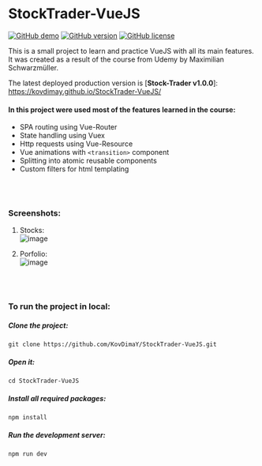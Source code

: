 # StockTrader-VueJS

[![GitHub demo](https://img.shields.io/badge/demo-available-00e600.svg)](https://kovdimay.github.io/StockTrader-VueJS/)
[![GitHub version](https://img.shields.io/badge/version-1.0.0-yellow.svg)](https://github.com/KovDimaY/StockTrader-VueJS/releases)
[![GitHub license](https://img.shields.io/badge/license-MIT-blue.svg)](https://github.com/KovDimaY/StockTrader-VueJS/blob/master/LICENSE)

This is a small project to learn and practice VueJS with all its main features. It was created as a result of the course from Udemy by Maximilian Schwarzmüller.

The latest deployed production version is [**Stock-Trader v1.0.0**]: https://kovdimay.github.io/StockTrader-VueJS/

#### In this project were used most of the features learned in the course:

- SPA routing using Vue-Router
- State handling using Vuex
- Http requests using Vue-Resource
- Vue animations with `<transition>` component
- Splitting into atomic reusable components
- Custom filters for html templating
<br>
<br>

### Screenshots:
1) Stocks:<br>
![image](https://user-images.githubusercontent.com/26466644/70172006-251eb700-16d0-11ea-961b-61dbcbc56f89.png)

2) Porfolio:<br>
![image](https://user-images.githubusercontent.com/26466644/70172176-6f079d00-16d0-11ea-9434-03c2399e209d.png)
<br>
<br>

### To run the project in local:
##### Clone the project: 
```
git clone https://github.com/KovDimaY/StockTrader-VueJS.git
```

##### Open it:
```
cd StockTrader-VueJS
```

##### Install all required packages:
```
npm install
```

##### Run the development server:
```
npm run dev
```
